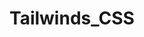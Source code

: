 # Tailwinds_CSS

<!-- Install Nodejs -->
<!-- npm install -D tailwindcss postcss autoprefixer -->
<!-- npm install vite -->
<!-- package.json -- add in debug -- start -- "vite" -->
<!-- npx tailwindcss init -->
<!-- In tailwinds.configg add * in content -->
